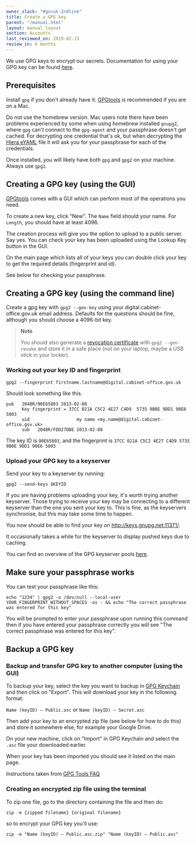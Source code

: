 ```yaml
---
owner_slack: "#govuk-2ndline"
title: Create a GPG key
parent: "/manual.html"
layout: manual_layout
section: Accounts
last_reviewed_on: 2019-02-13
review_in: 6 months
---
```


We use GPG keys to encrypt our secrets. Documentation for using your GPG key can be found [here](/manual/encrypted-hiera-data.html#common-tasks-for-handling-encrypted-hiera-data).

## Prerequisites

Install `gpg` if you don't already have it. [GPGtools](https://gpgtools.org/) is recommended if you are on a Mac.

Do not use the homebrew version. Mac users note there have been problems experienced by some when using homebrew installed `gnupg2`, where `gpg` can't connect to the `gpg-agent` and your passphrase doesn't get cached. For decrypting one credential that's ok, but when decrypting the [Hiera eYAML](encrypted-hiera-data.html) file it will ask you for your passphrase for each of the credentials.

Once installed, you will likely have both `gpg` and `gpg2` on your machine. Always use `gpg2`.

## Creating a GPG key (using the GUI)

[GPGtools](https://gpgtools.org/) comes with a GUI which can perform most of the operations you need.

To create a new key, click "New". The `Name` field should your name. For `Length`, you should have at least 4096.

The creation process will give you the option to upload to a public server. Say yes. You can check your key has been uploaded using the Lookup Key button in the GUI.

On the main page which lists all of your keys you can double click your key to get the required details (fingerprint and id).

See below for checking your passphrase.

## Creating a GPG key (using the command line)

Create a gpg key with `gpg2 --gen-key` using your
digital.cabinet-office.gov.uk email address. Defaults for the questions
should be fine, although you should choose a 4096-bit key.

> **Note**
>
> You should also generate a [revocation
> certificate](http://www.dewinter.com/gnupg_howto/english/GPGMiniHowto-3.html#ss3.4)
> with `gpg2 --gen-revoke` and store it in a safe place (*not* on your
> laptop, maybe a USB stick in your locker).

### Working out your key ID and fingerprint

```
gpg2 --fingerprint firstname.lastname@digital.cabinet-office.gov.uk
```

Should look something like this.

```
pub   2048R/90E65803 2013-02-08
      Key fingerprint = 37CC 021A C5C2 4E27 C4D9  5735 9B0E 9DD1 90E6 5803
      uid                  my name <my.name@digital.cabinet-office.gov.uk>
      sub   2048R/FDD27DBE 2013-02-08
```

The key ID is `90E65803`, and the fingerprint is `37CC 021A C5C2
4E27 C4D9 5735 9B0E 9DD1 90E6 5803`

### Upload your GPG key to a keyserver

Send your key to a keyserver by running:

```
gpg2 --send-keys $KEYID
```
If you are having problems uploading your key, it's worth trying another keyserver. Those trying to receive your key may be connecting to a different keyserver than the one you sent your key to. This is fine, as the keyservers synchronise, but this may take some time to happen.

You now should be able to find your key on <http://keys.gnupg.net:11371/>.

It occasionally takes a while for the keyserver to display pushed keys due to caching.

You can find an overview of the GPG keyserver pools [here](https://sks-keyservers.net/overview-of-pools.php).

## Make sure your passphrase works

You can test your passphrase like this:

```
echo "1234" | gpg2 -o /dev/null --local-user YOUR_FINGERPRINT_WITHOUT_SPACES -as - && echo "The correct passphrase was entered for this key"
```

You will be prompted to enter your passphrase upon running this command then if you have entered your passphrase correctly you will see "The correct passphrase was entered for this key".

## Backup a GPG key

### Backup and transfer GPG key to another computer (using the GUI)

To backup your key, select the key you want to backup in [GPG Keychain](https://gpgtools.org/) and then click on "Export". This will download your key in the following format:

`Name (keyID) – Public.asc` or `Name (keyID) – Secret.asc`

Then add your key to an encrypted zip file (see below for how to do this) and store it somewhere else, for example your Google Drive.

On your new machine, click on "Import" in GPG Keychain and select the `.asc` file your downloaded earlier.

When your key has been imported you should see it listed on the main page.

Instructions taken from [GPG Tools FAQ](https://gpgtools.tenderapp.com/kb/gpg-keychain-faq/backup-or-transfer-your-keys#transfer-keys-to-another-computer)

### Creating an encrypted zip file using the terminal

To zip one file, go to the directory containing the file and then do:

`zip -e {zipped filename} {original filename}`

so to encrypt your GPG key you'll use:

`zip -e "Name (keyID) – Public.asc.zip" "Name (keyID) – Public.asc"`

